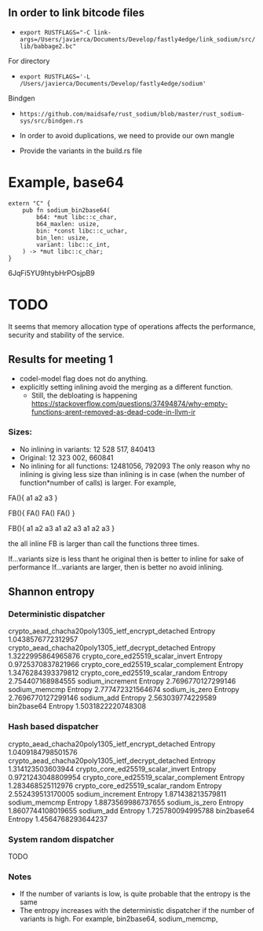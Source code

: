 ## In order to link bitcode files

- `export RUSTFLAGS="-C link-args=/Users/javierca/Documents/Develop/fastly4edge/link_sodium/src/lib/babbage2.bc"`

For directory
- `export RUSTFLAGS='-L /Users/javierca/Documents/Develop/fastly4edge/sodium'`

Bindgen

- `https://github.com/maidsafe/rust_sodium/blob/master/rust_sodium-sys/src/bindgen.rs`

- In order to avoid duplications, we need to provide our own mangle

- Provide the variants in the build.rs file


# Example, base64

```
extern "C" {
    pub fn sodium_bin2base64(
        b64: *mut libc::c_char,
        b64_maxlen: usize,
        bin: *const libc::c_uchar,
        bin_len: usize,
        variant: libc::c_int,
    ) -> *mut libc::c_char;
}
```

6JqFi5YU9htybHrPOsjpB9

# TODO

It seems that memory allocation type of operations affects the performance, security and stability of the service.


## Results for meeting 1

- codel-model flag does not do anything.
- explicitly setting inlining avoid the merging as a different function.
    - Still, the debloating is happening https://stackoverflow.com/questions/37494874/why-empty-functions-arent-removed-as-dead-code-in-llvm-ir 
### Sizes:

- No inlining in variants: 12 528 517, 840413
- Original:    12 323 002, 660841
- No inlining for all functions: 12481056, 792093
The only reason why no  inlining is giving less size than inlining is in case (when the number of function*number of calls) is larger. For example,

FA(){
    a1
    a2
    a3
}

FB(){
    FA()
    FA()
    FA()
}

FB(){
    a1
    a2
    a3
    a1
    a2
    a3
    a1
    a2
    a3
}

the all inline FB is larger than call the functions three times.

If...variants size is less thant he original then is better to inline for sake of performance
If...variants are larger, then is better no avoid inlining.


## Shannon entropy

### Deterministic dispatcher

crypto_aead_chacha20poly1305_ietf_encrypt_detached Entropy 1.0438576772312957
crypto_aead_chacha20poly1305_ietf_decrypt_detached Entropy 1.3222995864965876
crypto_core_ed25519_scalar_invert Entropy 0.9725370837821966
crypto_core_ed25519_scalar_complement Entropy 1.3476284393379812
crypto_core_ed25519_scalar_random Entropy 2.754407168984555
sodium_increment Entropy 2.7696770127299146
sodium_memcmp Entropy 2.777472321564674
sodium_is_zero Entropy 2.7696770127299146
sodium_add Entropy 2.563039774229589
bin2base64 Entropy 1.5031822220748308

### Hash based dispatcher

crypto_aead_chacha20poly1305_ietf_encrypt_detached Entropy 1.0409184798501576
crypto_aead_chacha20poly1305_ietf_decrypt_detached Entropy 1.314123503603944
crypto_core_ed25519_scalar_invert Entropy 0.9721243048809954
crypto_core_ed25519_scalar_complement Entropy 1.283468525112976
crypto_core_ed25519_scalar_random Entropy 2.552439513170005
sodium_increment Entropy 1.871438213579811
sodium_memcmp Entropy 1.8873569986737655
sodium_is_zero Entropy 1.8607744108019655
sodium_add Entropy 1.725780094995788
bin2base64 Entropy 1.4564768293644237

### System random dispatcher

TODO

### Notes
- If the number of variants is low, is quite probable that the entropy is the same
- The entropy increases with the deterministic dispatcher if the number of variants is high. For example, bin2base64, sodium_memcmp, 